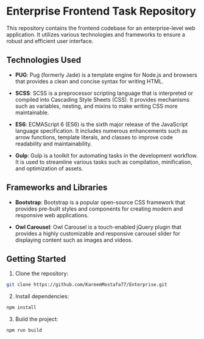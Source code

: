 # Enterprise Frontend Task Repository

This repository contains the frontend codebase for an enterprise-level web application. It utilizes various technologies and frameworks to ensure a robust and efficient user interface.

## Technologies Used

- **PUG**: Pug (formerly Jade) is a template engine for Node.js and browsers that provides a clean and concise syntax for writing HTML.

- **SCSS**: SCSS is a preprocessor scripting language that is interpreted or compiled into Cascading Style Sheets (CSS). It provides mechanisms such as variables, nesting, and mixins to make writing CSS more maintainable.

- **ES6**: ECMAScript 6 (ES6) is the sixth major release of the JavaScript language specification. It includes numerous enhancements such as arrow functions, template literals, and classes to improve code readability and maintainability.

- **Gulp**: Gulp is a toolkit for automating tasks in the development workflow. It is used to streamline various tasks such as compilation, minification, and optimization of assets.

## Frameworks and Libraries

- **Bootstrap**: Bootstrap is a popular open-source CSS framework that provides pre-built styles and components for creating modern and responsive web applications.

- **Owl Carousel**: Owl Carousel is a touch-enabled jQuery plugin that provides a highly customizable and responsive carousel slider for displaying content such as images and videos.

## Getting Started

1. Clone the repository:

```bash
git clone https://github.com/KareemMostafa77/Enterprise.git
```

2. Install dependencies:

```bash
npm install
```

3. Build the project:

```bash
npm run build
```



